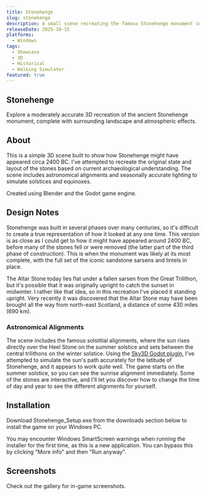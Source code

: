 ```yaml
---
title: Stonehenge
slug: stonehenge
description: A small scene recreating the famous Stonehenge monument in a 3D environment as it might have appeared in ancient times.
releaseDate: 2025-10-15
platforms:
  - Windows
tags:
  - Showcase
  - 3D
  - Historical
  - Walking Simulator
featured: true
---
```


## Stonehenge

Explore a moderately accurate 3D recreation of the ancient Stonehenge monument, complete with surrounding landscape and atmospheric effects.

## About

This is a simple 3D scene built to show how Stonehenge might have appeared circa 2400 BC. I've attempted to recreate the original state and layout of the stones based on current archaeological understanding. The scene includes astronomical alignments and seasonally accurate lighting to simulate solstices and equinoxes.

Created using Blender and the Godot game engine.

## Design Notes

Stonehenge was built in several phases over many centuries, so it's difficult to create a true representation of how it looked at any one time. This version is as close as I could get to how it might have appeared around 2400 BC, before many of the stones fell or were removed (the latter part of the third phase of construction). This is when the monument was likely at its most complete, with the full set of the iconic sandstone sarsens and lintels in place.

The Altar Stone today lies flat under a fallen sarsen from the Great Trilithon, but it's possible that it was originally upright to catch the sunset in midwinter. I rather like that idea, so in this recreation I've placed it standing upright. Very recently it was discovered that the Altar Stone may have been brought all the way from north-east Scotland, a distance of some 430 miles (690 km).

### Astronomical Alignments

The scene includes the famous solstitial alignments, where the sun rises directly over the Heel Stone on the summer solstice and sets between the central trilithons on the winter solstice. Using the [Sky3D Godot plugin](https://github.com/TokisanGames/Sky3D), I've attempted to simulate the sun's path accurately for the latitude of Stonehenge, and it appears to work quite well. The game starts on the summer solstice, so you can see the sunrise alignment immediately. Some of the stones are interactive, and I'll let you discover how to change the time of day and year to see the different alignments for yourself.

## Installation

Download Stonehenge_Setup.exe from the downloads section below to install the game on your Windows PC.

You may encounter Windows SmartScreen warnings when running the installer for the first time, as this is a new application. You can bypass this by clicking "More info" and then "Run anyway".

## Screenshots

Check out the gallery for in-game screenshots.
